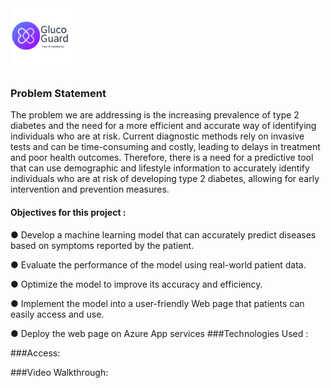 
<img src="https://github.com/WahomeKezia/Assets/blob/main/2.png" title="logo" alt="Logo" width="100" height="100"/>
 

### Problem Statement
The problem we are addressing is the increasing prevalence of type 2 diabetes and the need for a
more efficient and accurate way of identifying individuals who are at risk. Current diagnostic
methods rely on invasive tests and can be time-consuming and costly, leading to delays in
treatment and poor health outcomes. Therefore, there is a need for a predictive tool that can use
demographic and lifestyle information to accurately identify individuals who are at risk of
developing type 2 diabetes, allowing for early intervention and prevention measures.
#### Objectives for this project :
● Develop a machine learning model that can accurately predict diseases based on
symptoms reported by the patient.

● Evaluate the performance of the model using real-world patient data.

● Optimize the model to improve its accuracy and efficiency.

● Implement the model into a user-friendly Web page that patients can easily access and
use.

● Deploy the web page on Azure App services 
###Technologies Used :

###Access:

###Video Walkthrough:



